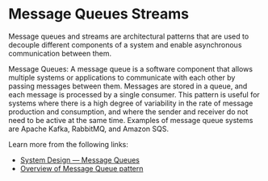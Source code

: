 # Message Queues Streams

Message queues and streams are architectural patterns that are used to decouple different components of a system and enable asynchronous communication between them.

Message Queues: A message queue is a software component that allows multiple systems or applications to communicate with each other by passing messages between them. Messages are stored in a queue, and each message is processed by a single consumer. This pattern is useful for systems where there is a high degree of variability in the rate of message production and consumption, and where the sender and receiver do not need to be active at the same time. Examples of message queue systems are Apache Kafka, RabbitMQ, and Amazon SQS.

Learn more from the following links:

- [System Design — Message Queues](https://medium.com/must-know-computer-science/system-design-message-queues-245612428a22)
- [Overview of Message Queue pattern](https://badia-kharroubi.gitbooks.io/microservices-architecture/content/patterns/communication-patterns/message-queue-pattern.html)